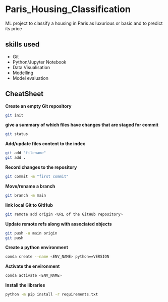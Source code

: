 # Paris_Housing_Classification
 ML project to classify a housing in Paris as luxurious or basic and to predict its price

## skills used
- Git
- Python/Jupyter Notebook
- Data Visualisation
- Modelling
- Model evaluation


## CheatSheet

**Create an empty Git repository**
```bash
git init 
```

**give a summary of which files have changes that are staged for commit**
```bash
git status 
```

**Add/update files content to the index**
```bash
git add "filename"
git add .
```

**Record changes to the repository**
```bash
git commit -m "first commit" 
```

**Move/rename a branch**
```bash
git branch -m main
```


**link local Git to GitHub**
```bash
git remote add origin <URL of the GitHub repository>
```

**Update remote refs along with associated objects**
```bash
git push -u main origin
git push
```



**Create a python environment**
```bash
conda create --name <ENV_NAME> python==VERSION
```

**Activate the environment**
```bash
conda activate <ENV_NAME>
```

**Install the libraries**
```bash
python -m pip install -r requirements.txt 
```
